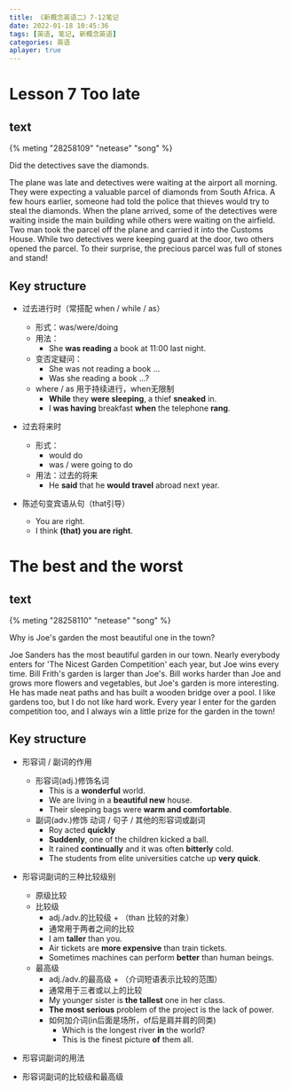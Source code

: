 ```yaml
---
title: 《新概念英语二》7-12笔记
date: 2022-01-18 10:45:36
tags: [英语, 笔记, 新概念英语]
categories: 英语
aplayer: true
---
```


# Lesson 7 Too late

## text

{% meting "28258109" "netease" "song" %}

Did the detectives save the diamonds.  

The plane was late and detectives were waiting at the airport all morning. They were expecting a valuable parcel of diamonds from South Africa. A few hours earlier, someone had told the police that thieves would try to steal the diamonds. When the plane arrived, some of the detectives were waiting inside the main building while others were waiting on the airfield. Two man took the parcel off the plane and carried it into the Customs House. While two detectives were keeping guard at the door, two others opened the parcel. To their surprise, the precious parcel was full of stones and stand!

## Key structure
- 过去进行时（常搭配 when / while / as）
    - 形式：was/were/doing
    - 用法：
        - She **was reading** a book at 11:00 last night.
    - 变否定疑问：
        - She was not reading a book ...
        - Was she reading a book ...?
    - where / as 用于持续进行，when无限制
        - **While** they **were sleeping**, a thief **sneaked** in.
        - I **was having** breakfast **when** the telephone **rang**.
- 过去将来时
    - 形式：
        - would do
        - was / were going to do
    - 用法：过去的将来
        - He **said** that he **would travel** abroad next year.

- 陈述句变宾语从句（that引导）
    - You are right.
    - I think **(that) you are right**.


# The best and the worst

## text
{% meting "28258110" "netease" "song" %}

Why is Joe's garden the most beautiful one in the town?

Joe Sanders has the most beautiful garden in our town. Nearly everybody enters for 'The Nicest Garden Competition' each year, but Joe wins every time. Bill Frith's garden is larger than Joe's. Bill works harder than Joe and grows more flowers and vegetables, but Joe's garden is more interesting. He has made neat paths and has built a wooden bridge over a pool. I like gardens too, but I do not like hard work. Every year I enter for the garden competition too, and I always win a little prize for the garden in the town!

## Key structure

- 形容词 / 副词的作用
    - 形容词(adj.)修饰名词
        - This is a **wonderful** world.
        - We are living in a **beautiful new** house.
        - Their sleeping bags were **warm and comfortable**. 
    - 副词(adv.)修饰 动词 / 句子 / 其他的形容词或副词 
        - Roy acted **quickly**
        - **Suddenly**, one of the children kicked a ball.
        - It rained **continually** and it was often **bitterly** cold.
        - The students from elite universities catche up **very quick**.

- 形容词副词的三种比较级别
    - 原级比较
    - 比较级
        - adj./adv.的比较级 + （than 比较的对象）
        - 通常用于两者之间的比较
        - I am __taller__ than you.
        - Air tickets are __more expensive__ than train tickets.
        - Sometimes machines can perform __better__ than human beings.
    - 最高级
        - adj./adv.的最高级 + （介词短语表示比较的范围）
        - 通常用于三者或以上的比较
        - My younger sister is **the tallest** one in her class.
        - __The most serious__ problem of the project is the lack of power.
        - 如何加介词(in后面是场所，of后是肩并肩的同类)
            - Which is the longest river __in__ the world?
            - This is the finest picture __of__ them all.
- 形容词副词的用法

- 形容词副词的比较级和最高级





